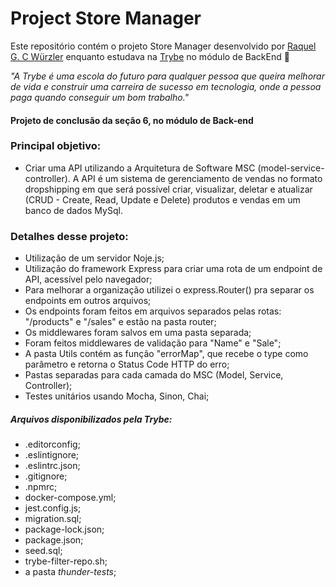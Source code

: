 # Project Store Manager

Este repositório contém o projeto Store Manager desenvolvido por [Raquel G. C Würzler](https://www.linkedin.com/in/raquel-c-wurzler/) enquanto estudava na [Trybe](https://www.betrybe.com/) no módulo de BackEnd :rocket:

_"A Trybe é uma escola do futuro para qualquer pessoa que queira melhorar de vida e construir uma carreira de sucesso em tecnologia, onde a pessoa paga quando conseguir um bom trabalho."_

#### Projeto de conclusão da seção 6, no módulo de Back-end

### Principal objetivo:
* Criar uma API utilizando a Arquitetura de Software MSC (model-service-controller).
A API é um sistema de gerenciamento de vendas no formato dropshipping em que será possível criar, visualizar, deletar e atualizar (CRUD - Create, Read, Update e Delete) produtos e vendas em um banco de dados MySql.

### Detalhes desse projeto:
* Utilização de um servidor Noje.js;
* Utilização do framework Express para criar uma rota de um endpoint de API, acessível pelo navegador;
* Para melhorar a organização utilizei o express.Router() pra separar os endpoints em outros arquivos;
* Os endpoints foram feitos em arquivos separados pelas rotas: "/products" e "/sales" e estão na pasta router;
* Os middlewares foram salvos em uma pasta separada;
* Foram feitos middlewares de validação para "Name" e "Sale";
* A pasta Utils contém as função "errorMap", que recebe o type como parâmetro e retorna o Status Code HTTP do erro;
* Pastas separadas para cada camada do MSC (Model, Service, Controller);
* Testes unitários usando Mocha, Sinon, Chai;

##### Arquivos disponibilizados pela Trybe:
* .editorconfig;
* .eslintignore;
* .eslintrc.json;
* .gitignore;
* .npmrc;
* docker-compose.yml;
* jest.config.js;
* migration.sql;
* package-lock.json;
* package.json;
* seed.sql;
* trybe-filter-repo.sh;
* a pasta *thunder-tests*;
